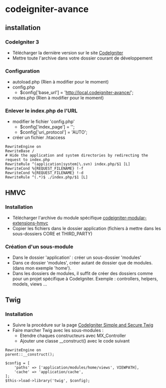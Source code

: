 # codeigniter-avance

## installation
### CodeIgniter 3
* Télécharger la dernière version sur le site [CodeIgniter](https://www.codeigniter.com/)
* Mettre toute l'archive dans votre dossier courant de développement

### Configuration
* autoload.php (Rien à modifier pour le moment)
* config.php
    * $config['base_url'] = 'http://local.codeigniter-avance/';
* routes.php (Rien à modifier pour le moment)

### Enlever le index.php de l'URL
* modifier le fichier 'config.php'
    * $config['index_page'] = '';
    * $config['uri_protocol']	= 'AUTO';
* créer un fichier .htaccess
```
RewriteEngine on
RewriteBase /
# Hide the application and system directories by redirecting the request to index.php
RewriteRule ^(application|system|\.svn) index.php/$1 [L]
RewriteCond %{REQUEST_FILENAME} !-f
RewriteCond %{REQUEST_FILENAME} !-d
RewriteRule ^(.*)$ ./index.php/$1 [L]
```

## HMVC
### Installation
* Télécharger l'archive du module spécifique [codeigniter-modular-extensions-hmvc](https://bitbucket.org/wiredesignz/codeigniter-modular-extensions-hmvc)
* Copier les fichiers dans le dossier application (fichiers à mettre dans les sous-dossiers CORE et THIRD_PARTY)

### Création d'un sous-module
* Dans le dossier 'application' : créer un sous-dossier 'modules'
* Dans ce dossier 'modules', créer autant de dossier que de modules. (dans mon exemple 'home').
* Dans les dossiers de modules, il suffit de créer des dossiers comme pour un projet spécifique à CodeIgniter.
Exemple : controllers, helpers, models, views ...

## Twig
### Installation
* Suivre la procédure sur la page [CodeIgniter Simple and Secure Twig](https://github.com/kenjis/codeigniter-ss-twig)
* Faire marcher Twig avec les sous-modules :
    * Etendre chaques constructeurs avec MX_Controller
    * Ajouter une classe __construct() avec le code suivant

```
RewriteEngine on
parent::__construct();

$config = [
    'paths' => ['application/modules/home/views', VIEWPATH],
    'cache' => 'application/cache',
];
$this->load->library('twig', $config);
```